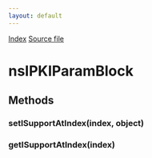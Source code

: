 ```yaml
---
layout: default
---
```

<div id='links'><a href="../index.html">Index</a>
<a href="http://dxr.mozilla.org/mozilla-central/source/security/manager/pki/public/nsIPKIParamBlock.idl">Source file</a>
</div>

# nsIPKIParamBlock #

## Methods ##

### setISupportAtIndex(index, object) ###

### getISupportAtIndex(index) ###
